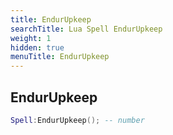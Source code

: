```yaml
---
title: EndurUpkeep
searchTitle: Lua Spell EndurUpkeep
weight: 1
hidden: true
menuTitle: EndurUpkeep
---
```

## EndurUpkeep
```lua
Spell:EndurUpkeep(); -- number
```
